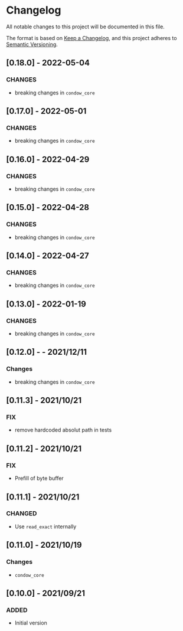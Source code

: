 # Changelog
All notable changes to this project will be documented in this file.

The format is based on [Keep a Changelog](https://keepachangelog.com/en/1.0.0/),
and this project adheres to [Semantic Versioning](https://semver.org/spec/v2.0.0.html).

## [0.18.0] -  2022-05-04

### CHANGES

- breaking changes in `condow_core`

## [0.17.0] -  2022-05-01

### CHANGES

- breaking changes in `condow_core`

## [0.16.0] -  2022-04-29

### CHANGES

- breaking changes in `condow_core`

## [0.15.0] -  2022-04-28

### CHANGES

- breaking changes in `condow_core`

## [0.14.0] -  2022-04-27

### CHANGES

- breaking changes in `condow_core`

## [0.13.0] -  2022-01-19

### CHANGES

- breaking changes in `condow_core`

## [0.12.0] -  - 2021/12/11

### Changes

- breaking changes in `condow_core`

## [0.11.3] - 2021/10/21

### FIX

* remove hardcoded absolut path in tests

## [0.11.2] - 2021/10/21

### FIX

* Prefill of byte buffer

## [0.11.1] - 2021/10/21

### CHANGED

* Use `read_exact` internally
## [0.11.0] - 2021/10/19

### Changes

* `condow_core`

## [0.10.0] - 2021/09/21

### ADDED

* Initial version

